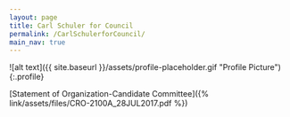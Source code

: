 ```yaml
---
layout: page
title: Carl Schuler for Council
permalink: /CarlSchulerforCouncil/
main_nav: true
---
```

![alt text]({{ site.baseurl }}/assets/profile-placeholder.gif "Profile Picture"){:.profile}

[Statement of Organization-Candidate Committee]({% link/assets/files/CRO-2100A_28JUL2017.pdf %})



